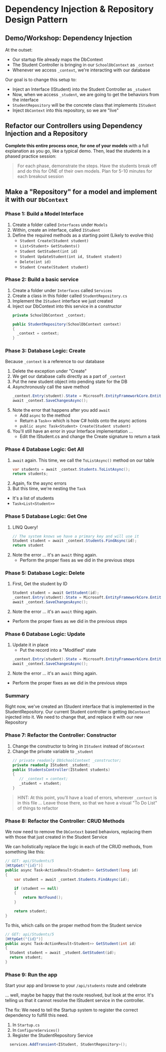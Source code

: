 # Dependency Injection & Repository Design Pattern

## Demo/Workshop: Dependency Injection

At the outset:

- Our startup file already maps the DbContext
- The Student Controller is bringing in our `SchoolDbContext` as `_context`
- Whenever we access `_context`, we're interacting with our database

Our goal is to change this setup to:

- Inject an Interface (IStudent) into the Student Controller as `_student`
- Now, when we access `_student`, we are going to get the behaviors from the interface
- `StudentRepository` will be the concrete class that implements `IStudent`
- Inject `DbContext` into this repository, so we are "live"

## Refactor our Controllers using Dependency Injection and a Repository

**Complete this entire process once, for one of your models** with a full explanation as you go, like a typical demo. Then, lead the students in a phased practice session:

> For each phase, demonstrate the steps. Have the students break off and do this for ONE of their own models. Plan for 5-10 minutes for each breakout session

## Make a "Repository" for a model and implement it with our `DbContext`

### Phase 1: Build a Model Interface

1. Create a folder called `Interfaces` under `Models`
1. Within, create an interface, called `IStudent`
1. Define the required methods as a starting point (Likely to evolve this)
   - `Student Create(Student student)`
   - `List<Student> GetStudents()`
   - `Student GetStudent(int id)`
   - `Student UpdateStudent(int id, Student student)`
   - `Delete(int id)`
   - `Student Create(Student student)`


### Phase 2: Build a basic service

1. Create a folder under `Interfaces` called `Services`
1. Create a class in this folder called `StudentRepository.cs`
1. Implement the `IStudent` interface we just created
1. Inject our DbContext into this service in a constructor
   ```csharp
   private SchoolDbContext _context;

   public StudentRepository(SchoolDbContext context)
   {
     _context = context;
   }
   ```

### Phase 3: Database Logic: Create

Because `_context` is a reference to our database

1. Delete the exception under "Create"
1. We get our database calls directly as a part of `_context`
1. Put the new student object into pending state for the DB
1. Asynchronously call the save method
   ```csharp
   _context.Entry(student).State = Microsoft.EntityFrameworkCore.EntityState.Added;
   await _context.SaveChangesAsync();
   ```
1. Note the error that happens after you add `await`
   - Add `async` to the method
   - Return a `Task<>` which is how C# holds onto the async actions
   - `public async Task<Student> Create(Student student)`
1. You'll still have an error in your Interface implementation ...
   - Edit the IStudent.cs and change the Create signature to return a task

### Phase 4 Database Logic: Get All

1. `await` again. This time, we call the `ToListAsync()` method on our table
   ```csharp
   var students = await _context.Students.ToListAsync();
   return students;
   ```
1. Again, fix the async errors
1. But this time, we're nesting the `Task`
  - It's a list of students
  - `Task<List<Student>>`


### Phase 5 Database Logic: Get One

1. LINQ Query!
   ```csharp
   // The system knows we have a primary key and will use it
   Student student = await _context.Students.FindAsync(id);
   return student
   ```
1. Note the error ... it's an `await` thing again.
   - Perform the proper fixes as we did in the previous steps

### Phase 5: Database Logic: Delete

1. First, Get the student by ID
   ```csharp
   Student student = await GetStudent(id);
   _context.Entry(student).State = Microsoft.EntityFrameworkCore.EntityState.Deleted;
   await _context.SaveChangesAsync();
   ```
1. Note the error ... it's an `await` thing again.
  - Perform the proper fixes as we did in the previous steps


### Phase 6 Database Logic: Update

1. Update it in place
   - Put the record into a "Modified" state
   ```csharp
   _context.Entry(student).State = Microsoft.EntityFrameworkCore.EntityState.Modified;
   await _context.SaveChangesAsync();
   ```
1. Note the error ... it's an `await` thing again.
  - Perform the proper fixes as we did in the previous steps

### Summary

Right now, we've created an IStudent interface that is implemented in the StudentRepository. Our current Student controller is getting `DbContexxt` injected into it. We need to change that, and replace it with our new Repository

### Phase 7: Refactor the Controller: Constructor

1. Change the constructor to bring in `IStudent` instead of `DbContext`
1. Change the private variable to `_student`
   ```csharp
   // private readonly DbSchoolContext _constructor;
   private readonly IStudent _student;
   public StudentsController(IStudent students)
   {
      // _context = context;
      _student = student;
   }
   ```
 > HINT: At this point, you'll have a load of errors, wherever `_context` is in this file ... Leave those there, so that we have a visual "To Do List" of things to refactor

### Phase 8: Refactor the Controller: CRUD Methods

We now need to remove the `DbContext` based behaviors, replacing them with those that just created in the Student Service

We can holistically replace the logic in each of the CRUD methods, from something like this:

```csharp
// GET: api/Students/5
[HttpGet("{id}")]
public async Task<ActionResult<Student>> GetStudent(long id)
{
    var student = await _context.Students.FindAsync(id);

    if (student == null)
    {
        return NotFound();
    }

    return student;
}
```

To this, which calls on the proper method from the Student service

```csharp
// GET: api/Students/5
[HttpGet("{id}")]
public async Task<ActionResult<Student>> GetStudent(int id)
{
  Student student = await _student.GetStudent(id);
  return student;
}
```

### Phase 9: Run the app

Start your app and browse to your `/api/students` route and celebrate

... well, maybe be happy that the route resolved, but look at the error. It's telling us that it cannot resolve the IStudent service in the controller.

The fix: We need to tell the Startup system to register the correct dependency to fulfill this need.

1. In `Startup.cs`
1. In `ConfigureServices()`
1. Register the StudentRepository Service

```csharp
  services.AddTransient<IStudent, StudentRepository>();
```


